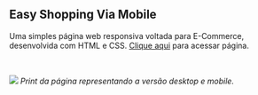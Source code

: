 <h2 text-align="center">Easy Shopping Via Mobile</h2>
<p>Uma simples página web responsiva voltada para E-Commerce, desenvolvida com HTML e CSS. <a href="https://luigieterovik.github.io/easy-shopping/">Clique aqui</a> para acessar página.</p>

<br>

<img src="https://github.com/luigiolivi/easy-shopping/blob/master/images/PrtSc.jpg?raw=true" id="image"> <label for="image"><i>Print da página representando a versão desktop e mobile.</i></label>
